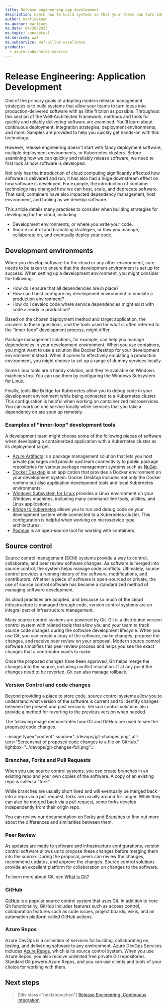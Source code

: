 ```yaml
---
title: Release engineering app development
description: Learn how to build systems so that your teams can turn ideas into production-delivered software with minimal friction.
author: martinekuan
ms.author: martinek
ms.date: 04/28/2023
ms.topic: conceptual
ms.service: waf
ms.subservice: waf-pillar-excellence
products:
  - azure-kubernetes-service
---
```


# Release Engineering: Application Development

One of the primary goals of adopting modern release management strategies is to build systems that allow your teams to turn ideas into production-delivered software with as little friction as possible. Throughout this section of the Well-Architected Framework, methods and tools for quickly and reliably delivering software are examined. You'll learn about continuous deployment, integration strategies, deployment environments, and more. Samples are provided to help you quickly get hands-on with this technology.

However, release engineering doesn't start with fancy deployment software, multiple deployment environments, or Kubernetes clusters. Before examining how we can quickly and reliably release software, we need to first look at how software is developed.

Not only has the introduction of cloud computing significantly affected how software is delivered and run, it has also had a huge downstream effect on how software is developed. For example, the introduction of container technology has changed how we can host, scale, and deprecate software. That said, containers have also impacted dependency management, host environment, and tooling as we develop software.

This article details many practices to consider when building strategies for developing for the cloud, including:

- Development environments, or where you write your code.
- Source control and branching strategies, or how you manage, collaborate on, and eventually deploy your code.

## Development environments

When you develop software for the cloud or any other environment, care needs to be taken to ensure that the development environment is set up for success. When setting up a development environment, you might consider the following:

- How do I ensure that all dependencies are in place?
- How can I best configure my development environment to emulate a production environment?
- How do I develop code where service dependencies might exist with code already in production?

Based on the chosen deployment method and target application, the answers to these questions, and the tools used for what is often referred to the "inner-loop" development process, might differ.

Package management solutions, for example, can help you manage dependencies in your development environment. When you use containers, you might want to use a solution like Docker Desktop for your development environment instead.
When it comes to effectively emulating a production environment, you might choose to set up a range of dummy services locally.

Some Linux tools are a handy solution, and they're available on Windows machines too. You can use them by configuring the Windows Subsystem for Linux.

Finally, tools like Bridge for Kubernetes allow you to debug code in your development environment while being connected to a Kubernetes cluster. This configuration is helpful when working on containerized microservices. You can work on one service locally while services that you take a dependency on are spun up remotely.

### Examples of "inner-loop" development tools

A development team might choose some of the following pieces of software when developing a containerized application with a Kubernetes cluster as its deployment target.

- [Azure Artifacts](https://azure.microsoft.com/services/devops/artifacts/) is a package management solution that lets you host private packages and provide upstream connectivity to public package repositories for various package management systems such as [NuGet](https://www.nuget.org/).
- [Docker Desktop](https://www.docker.com/products/docker-desktop) is an application that provides a Docker environment on your development system. Docker Desktop includes not only the Docker runtime but also application development tools and local Kubernetes environments.
- [Windows Subsystem for Linux](/windows/wsl/) provides a Linux environment on your Windows machines, including many command-line tools, utilities, and Linux applications.
- [Bridge to Kubernetes](/visualstudio/containers/bridge-to-kubernetes) allows you to run and debug code on your development system while connected to a Kubernetes cluster. This configuration is helpful when working on microservice type architectures.
- [Podman](https://developers.redhat.com/articles/podman-next-generation-linux-container-tools) is an open-source tool for working with containers.

## Source control

Source control management (SCM) systems provide a way to control, collaborate, and peer review software changes. As software is merged into source control, the system helps manage code conflicts. Ultimately, source control provides a running history of the software, modifications, and contributors. Whether a piece of software is open-sourced or private, the use of source control software has become a standardized method of managing software development.

As cloud practices are adopted, and because so much of the cloud infrastructure is managed through code, version control systems are an integral part of infrastructure management.

Many source control systems are powered by Git. Git is a distributed version control system with related tools that allow you and your team to track source code changes during the software development lifecycle. When you use Git, you can create a copy of the software, make changes, propose the changes, and receive peer review on your proposal. Modern source control software simplifies this peer review process and helps you see the exact changes that a contributor wants to make.

Once the proposed changes have been approved, Git helps merge the changes into the source, including conflict resolution. If at any point the changes need to be reverted, Git can also manage rollback.

### Version Control and code changes

Beyond providing a place to store code, source control systems allow you to understand what version of the software is current and to identify changes between the present and past versions. Version control solutions also provide a method for reverting to the previous version when needed.

The following image demonstrates how Git and GitHub are used to see the proposed code changes.

:::image type="content" source="../devops/git-changes.png" alt-text="Screenshot of proposed code changes to a file on GitHub." lightbox="../devops/git-changes-full.png":::

### Branches, Forks and Pull Requests

When you use source control systems, you can create branches in an existing repo and your own copies of the software. A copy of an existing repo is called a "fork".

While branches are usually short lived and will eventually be merged back into a repo via a pull request, forks are usually around for longer. While they can also be merged back via a pull request, some forks develop independently from their origin repo.

You can review our documentation on [Forks](/azure/devops/repos/git/forks) and [Branches](/azure/devops/repos/git/branch-policies-overview) to find out more about the differences and similarities between them.

### Peer Review

As updates are made to software and infrastructure configurations, version control software allows us to propose these changes before merging them into the source. During the proposal, peers can review the changes, recommend updates, and approve the changes. Source control solutions provide an excellent platform for collaboration on changes to the software.

To learn more about Git, see [What is Git?](/devops/develop/git/what-is-git)

### GitHub

[GitHub](https://github.com) is a popular source control system that uses Git. In addition to core Git functionality, GitHub includes features such as access control, collaboration features such as code issues, project boards, wikis, and an automation platform called GitHub actions.

### Azure Repos

Azure DevOps is a collection of services for building, collaborating on, testing, and delivering software to any environment. Azure DevOps Services includes [Azure Repos](/azure/devops/repos), which is its source control system. When you use Azure Repos, you also receive unlimited free private Git repositories. Standard Git powers Azure Repos, and you can use clients and tools of your choice for working with them.

## Next steps

> [!div class="nextstepaction"]
> [Release Engineering: Continuous integration](./release-engineering-ci.md)
